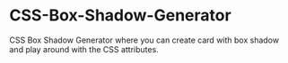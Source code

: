 # CSS-Box-Shadow-Generator
CSS Box Shadow Generator where you can create card with box shadow and play around with the CSS attributes.
